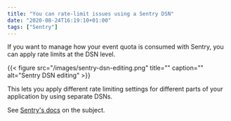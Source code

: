 ```yaml
---
title: "You can rate-limit issues using a Sentry DSN"
date: "2020-08-24T16:19:10+01:00"
tags: ["Sentry"]
---
```


If you want to manage how your event quota is consumed with Sentry, you can
apply rate limits at the DSN level.

{{< figure src="/images/sentry-dsn-editing.png" title="" caption="" alt="Sentry DSN editing" >}}

This lets you apply different rate limiting settings for different parts of your
application by using separate DSNs.

See
[Sentry's docs](https://docs.sentry.io/accounts/quotas/manage-event-stream-guide/#6-rate-limiting)
on the subject.
